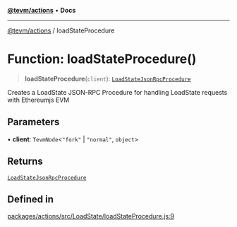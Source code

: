 [**@tevm/actions**](../README.md) • **Docs**

***

[@tevm/actions](../globals.md) / loadStateProcedure

# Function: loadStateProcedure()

> **loadStateProcedure**(`client`): [`LoadStateJsonRpcProcedure`](../type-aliases/LoadStateJsonRpcProcedure.md)

Creates a LoadState JSON-RPC Procedure for handling LoadState requests with Ethereumjs EVM

## Parameters

• **client**: `TevmNode`\<`"fork"` \| `"normal"`, `object`\>

## Returns

[`LoadStateJsonRpcProcedure`](../type-aliases/LoadStateJsonRpcProcedure.md)

## Defined in

[packages/actions/src/LoadState/loadStateProcedure.js:9](https://github.com/evmts/tevm-monorepo/blob/main/packages/actions/src/LoadState/loadStateProcedure.js#L9)
